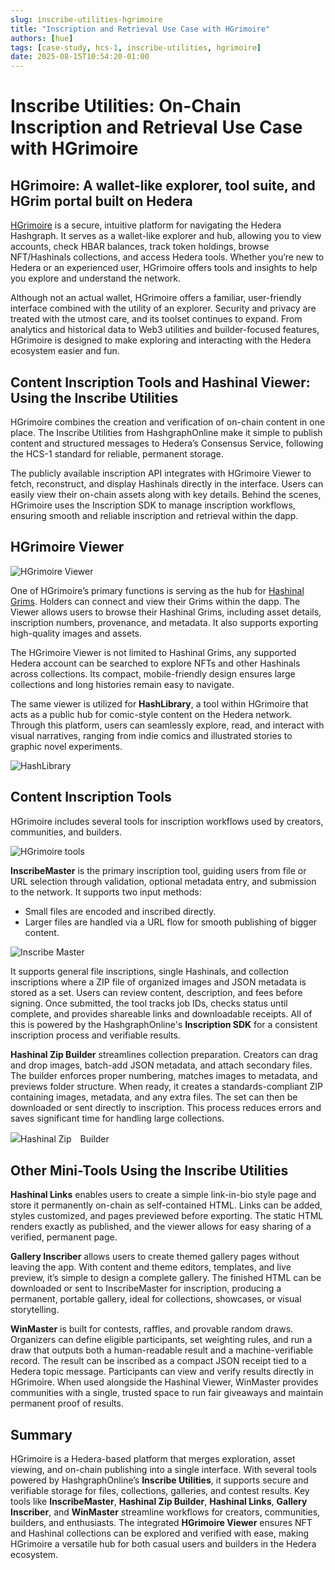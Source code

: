 ```yaml
---
slug: inscribe-utilities-hgrimoire
title: "Inscription and Retrieval Use Case with HGrimoire"
authors: [hue]
tags: [case-study, hcs-1, inscribe-utilities, hgrimoire]
date: 2025-08-15T10:54:20-01:00
---
```



# Inscribe Utilities: On-Chain Inscription and Retrieval Use Case with HGrimoire

## HGrimoire: A wallet-like explorer, tool suite, and HGrim portal built on Hedera

[HGrimoire](https://grimterminal.app) is a secure, intuitive platform for navigating the Hedera Hashgraph. It serves as a wallet-like explorer and hub, allowing you to view accounts, check HBAR balances, track token holdings, browse NFT/Hashinals collections, and access Hedera tools. Whether you’re new to Hedera or an experienced user, HGrimoire offers tools and insights to help you explore and understand the network.

<!-- truncate -->

Although not an actual wallet, HGrimoire offers a familiar, user-friendly interface combined with the utility of an explorer. Security and privacy are treated with the utmost care, and its toolset continues to expand. From analytics and historical data to Web3 utilities and builder-focused features, HGrimoire is designed to make exploring and interacting with the Hedera ecosystem easier and fun.

## Content Inscription Tools and Hashinal Viewer: Using the Inscribe Utilities

HGrimoire combines the creation and verification of on-chain content in one place. The Inscribe Utilities from HashgraphOnline make it simple to publish content and structured messages to Hedera’s Consensus Service, following the HCS-1 standard for reliable, permanent storage.

The publicly available inscription API integrates with HGrimoire Viewer to fetch, reconstruct, and display Hashinals directly in the interface. Users can easily view their on-chain assets along with key details. Behind the scenes, HGrimoire uses the Inscription SDK to manage inscription workflows, ensuring smooth and reliable inscription and retrieval within the dapp.

## HGrimoire Viewer

![HGrimoire Viewer](https://kiloscribe.com/api/inscription-cdn/0.0.9593284?network=mainnet)

One of HGrimoire’s primary functions is serving as the hub for [Hashinal Grims](https://hashinalgrims.com). Holders can connect and view their Grims within the dapp. The Viewer allows users to browse their Hashinal Grims, including asset details, inscription numbers, provenance, and metadata. It also supports exporting high-quality images and assets.

The HGrimoire Viewer is not limited to Hashinal Grims, any supported Hedera account can be searched to explore NFTs and other Hashinals across collections. Its compact, mobile-friendly design ensures large collections and long histories remain easy to navigate.

The same viewer is utilized for **HashLibrary**, a tool within HGrimoire that acts as a public hub for comic-style content on the Hedera network. Through this platform, users can seamlessly explore, read, and interact with visual narratives, ranging from indie comics and illustrated stories to graphic novel experiments. 

![HashLibrary](https://kiloscribe.com/api/inscription-cdn/0.0.9593290?network=mainnet)

## Content Inscription Tools

HGrimoire includes several tools for inscription workflows used by creators, communities, and builders.

![HGrimoire tools](https://kiloscribe.com/api/inscription-cdn/0.0.9593281?network=mainnet)

**InscribeMaster** is the primary inscription tool, guiding users from file or URL selection through validation, optional metadata entry, and submission to the network. It supports two input methods:

* Small files are encoded and inscribed directly.
* Larger files are handled via a URL flow for smooth publishing of bigger content.

![Inscribe Master](https://kiloscribe.com/api/inscription-cdn/0.0.9593258?network=mainnet)

It supports general file inscriptions, single Hashinals, and collection inscriptions where a ZIP file of organized images and JSON metadata is stored as a set. Users can review content, description, and fees before signing. Once submitted, the tool tracks job IDs, checks status until complete, and provides shareable links and downloadable receipts. All of this is powered by the HashgraphOnline's **Inscription SDK** for a consistent inscription process and verifiable results.

**Hashinal Zip Builder** streamlines collection preparation. Creators can drag and drop images, batch-add JSON metadata, and attach secondary files. The builder enforces proper numbering, matches images to metadata, and previews folder structure. When ready, it creates a standards-compliant ZIP containing images, metadata, and any extra files. The set can then be downloaded or sent directly to inscription. This process reduces errors and saves significant time for handling large collections.

![Hashinal Zip　Builder](https://kiloscribe.com/api/inscription-cdn/0.0.9593233?network=mainnet)

## Other Mini-Tools Using the Inscribe Utilities

**Hashinal Links** enables users to create a simple link-in-bio style page and store it permanently on-chain as self-contained HTML. Links can be added, styles customized, and pages previewed before exporting. The static HTML renders exactly as published, and the viewer allows for easy sharing of a verified, permanent page.

**Gallery Inscriber** allows users to create themed gallery pages without leaving the app. With content and theme editors, templates, and live preview, it’s simple to design a complete gallery. The finished HTML can be downloaded or sent to InscribeMaster for inscription, producing a permanent, portable gallery, ideal for collections, showcases, or visual storytelling.

**WinMaster** is built for contests, raffles, and provable random draws. Organizers can define eligible participants, set weighting rules, and run a draw that outputs both a human-readable result and a machine-verifiable record. The result can be inscribed as a compact JSON receipt tied to a Hedera topic message. Participants can view and verify results directly in HGrimoire. When used alongside the Hashinal Viewer, WinMaster provides communities with a single, trusted space to run fair giveaways and maintain permanent proof of results.

## Summary

HGrimoire is a Hedera-based platform that merges exploration, asset viewing, and on-chain publishing into a single interface. With several tools powered by HashgraphOnline’s **Inscribe Utilities**, it supports secure and verifiable storage for files, collections, galleries, and contest results. Key tools like **InscribeMaster**, **Hashinal Zip Builder**, **Hashinal Links**, **Gallery Inscriber**, and **WinMaster** streamline workflows for creators, communities, builders, and enthusiasts. The integrated **HGrimoire Viewer** ensures NFT and Hashinal collections can be explored and verified with ease, making HGrimoire a versatile hub for both casual users and builders in the Hedera ecosystem.

